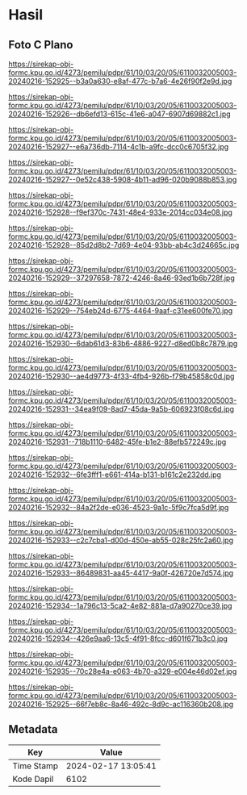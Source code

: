 # Hasil

## Foto C Plano

https://sirekap-obj-formc.kpu.go.id/4273/pemilu/pdpr/61/10/03/20/05/6110032005003-20240216-152925--b3a0a630-e8af-477c-b7a6-4e26f90f2e9d.jpg

https://sirekap-obj-formc.kpu.go.id/4273/pemilu/pdpr/61/10/03/20/05/6110032005003-20240216-152926--db6efd13-615c-41e6-a047-6907d69882c1.jpg

https://sirekap-obj-formc.kpu.go.id/4273/pemilu/pdpr/61/10/03/20/05/6110032005003-20240216-152927--e6a736db-7114-4c1b-a9fc-dcc0c6705f32.jpg

https://sirekap-obj-formc.kpu.go.id/4273/pemilu/pdpr/61/10/03/20/05/6110032005003-20240216-152927--0e52c438-5908-4b11-ad96-020b9088b853.jpg

https://sirekap-obj-formc.kpu.go.id/4273/pemilu/pdpr/61/10/03/20/05/6110032005003-20240216-152928--f9ef370c-7431-48e4-933e-2014cc034e08.jpg

https://sirekap-obj-formc.kpu.go.id/4273/pemilu/pdpr/61/10/03/20/05/6110032005003-20240216-152928--85d2d8b2-7d69-4e04-93bb-ab4c3d24665c.jpg

https://sirekap-obj-formc.kpu.go.id/4273/pemilu/pdpr/61/10/03/20/05/6110032005003-20240216-152929--37297658-7872-4246-8a46-93ed1b6b728f.jpg

https://sirekap-obj-formc.kpu.go.id/4273/pemilu/pdpr/61/10/03/20/05/6110032005003-20240216-152929--754eb24d-6775-4464-9aaf-c31ee600fe70.jpg

https://sirekap-obj-formc.kpu.go.id/4273/pemilu/pdpr/61/10/03/20/05/6110032005003-20240216-152930--6dab61d3-83b6-4886-9227-d8ed0b8c7879.jpg

https://sirekap-obj-formc.kpu.go.id/4273/pemilu/pdpr/61/10/03/20/05/6110032005003-20240216-152930--ae4d9773-4f33-4fb4-926b-f79b45858c0d.jpg

https://sirekap-obj-formc.kpu.go.id/4273/pemilu/pdpr/61/10/03/20/05/6110032005003-20240216-152931--34ea9f09-8ad7-45da-9a5b-606923f08c6d.jpg

https://sirekap-obj-formc.kpu.go.id/4273/pemilu/pdpr/61/10/03/20/05/6110032005003-20240216-152931--718b1110-6482-45fe-b1e2-88efb572249c.jpg

https://sirekap-obj-formc.kpu.go.id/4273/pemilu/pdpr/61/10/03/20/05/6110032005003-20240216-152932--6fe3fff1-e661-414a-b131-b161c2e232dd.jpg

https://sirekap-obj-formc.kpu.go.id/4273/pemilu/pdpr/61/10/03/20/05/6110032005003-20240216-152932--84a2f2de-e036-4523-9a1c-5f9c7fca5d9f.jpg

https://sirekap-obj-formc.kpu.go.id/4273/pemilu/pdpr/61/10/03/20/05/6110032005003-20240216-152933--c2c7cba1-d00d-450e-ab55-028c25fc2a60.jpg

https://sirekap-obj-formc.kpu.go.id/4273/pemilu/pdpr/61/10/03/20/05/6110032005003-20240216-152933--86489831-aa45-4417-9a0f-426720e7d574.jpg

https://sirekap-obj-formc.kpu.go.id/4273/pemilu/pdpr/61/10/03/20/05/6110032005003-20240216-152934--1a796c13-5ca2-4e82-881a-d7a90270ce39.jpg

https://sirekap-obj-formc.kpu.go.id/4273/pemilu/pdpr/61/10/03/20/05/6110032005003-20240216-152934--426e9aa6-13c5-4f91-8fcc-d601f671b3c0.jpg

https://sirekap-obj-formc.kpu.go.id/4273/pemilu/pdpr/61/10/03/20/05/6110032005003-20240216-152935--70c28e4a-e063-4b70-a329-e004e46d02ef.jpg

https://sirekap-obj-formc.kpu.go.id/4273/pemilu/pdpr/61/10/03/20/05/6110032005003-20240216-152925--66f7eb8c-8a46-492c-8d9c-ac116360b208.jpg


## Metadata

| Key        | Value               |
| ---------- | ------------------- |
| Time Stamp | 2024-02-17 13:05:41 |
| Kode Dapil | 6102                |



